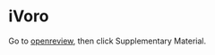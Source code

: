 # iVoro

Go to [openreview](https://openreview.net/forum?id=zJXg_Wmob03), then click Supplementary Material.
